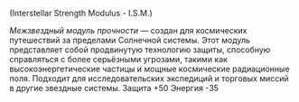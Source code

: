 (Interstellar Strength Modulus - I.S.M.)

*Межзвездный модуль прочности* — создан для космических путешествий за пределами Солнечной системы. Этот модуль представляет собой продвинутую технологию защиты, способную справляться с более серьёзными угрозами, такими как высокоэнергетические частицы и мощные космические радиационные поля. Подходит для исследовательских экспедиций и торговых миссий в другие звездные системы.
		Защита +50
		Энергия -35